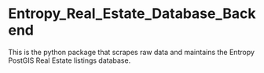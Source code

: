 # Entropy_Real_Estate_Database_Backend
This is the python package that scrapes raw data and maintains the Entropy PostGIS Real Estate listings database.
